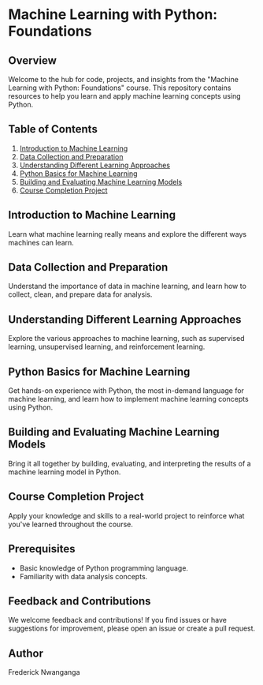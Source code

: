 # Machine Learning with Python: Foundations

## Overview

Welcome to the hub for code, projects, and insights from the "Machine Learning with Python: Foundations" course. This repository contains resources to help you learn and apply machine learning concepts using Python.

## Table of Contents

1. [Introduction to Machine Learning](#introduction-to-machine-learning)
2. [Data Collection and Preparation](#data-collection-and-preparation)
3. [Understanding Different Learning Approaches](#understanding-different-learning-approaches)
4. [Python Basics for Machine Learning](#python-basics-for-machine-learning)
5. [Building and Evaluating Machine Learning Models](#building-and-evaluating-machine-learning-models)
6. [Course Completion Project](#course-completion-project)

## Introduction to Machine Learning

Learn what machine learning really means and explore the different ways machines can learn.

## Data Collection and Preparation

Understand the importance of data in machine learning, and learn how to collect, clean, and prepare data for analysis.

## Understanding Different Learning Approaches

Explore the various approaches to machine learning, such as supervised learning, unsupervised learning, and reinforcement learning.

## Python Basics for Machine Learning

Get hands-on experience with Python, the most in-demand language for machine learning, and learn how to implement machine learning concepts using Python.

## Building and Evaluating Machine Learning Models

Bring it all together by building, evaluating, and interpreting the results of a machine learning model in Python.

## Course Completion Project

Apply your knowledge and skills to a real-world project to reinforce what you've learned throughout the course.

## Prerequisites

- Basic knowledge of Python programming language.
- Familiarity with data analysis concepts.

## Feedback and Contributions

We welcome feedback and contributions! If you find issues or have suggestions for improvement, please open an issue or create a pull request.

## Author

Frederick Nwanganga 
